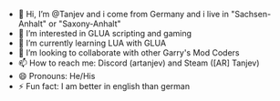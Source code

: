 - 👋 Hi, I’m @Tanjev and i come from Germany and i live in "Sachsen-Anhalt" or "Saxony-Anhalt"
- 👀 I’m interested in GLUA scripting and gaming
- 🌱 I’m currently learning LUA with GLUA
- 💞️ I’m looking to collaborate with other Garry's Mod Coders
- 📫 How to reach me: Discord (artanjev) and Steam ([AR] Tanjev)
- 😄 Pronouns: He/His
- ⚡ Fun fact: I am better in english than german
